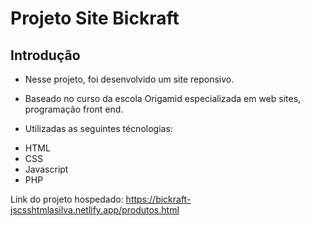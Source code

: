 # Projeto Site Bickraft

## Introdução

* Nesse projeto, foi desenvolvido um site reponsivo.

* Baseado no curso da escola Origamid especializada em web sites, programação front end.
* Utilizadas as seguintes técnologias:
 - HTML
 - CSS
 - Javascript
 - PHP


Link do projeto hospedado:
https://bickraft-jscsshtmlasilva.netlify.app/produtos.html



